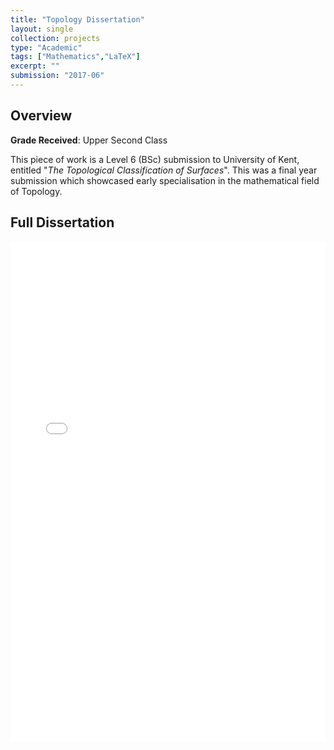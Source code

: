 ```yaml
---
title: "Topology Dissertation"
layout: single
collection: projects
type: "Academic"
tags: ["Mathematics","LaTeX"]
excerpt: ""
submission: "2017-06"
---
```


## Overview
**Grade Received**: Upper Second Class

This piece of work is a Level 6 (BSc) submission to University of Kent, entitled "*The Topological Classification of Surfaces*". This was a final year submission which showcased early specialisation in the mathematical field of Topology.


## Full Dissertation
<iframe src="{{ '/assets/Topology Dissertation.pdf' | relative_url }}" width="100%" height="800px" style="border: none;"></iframe>